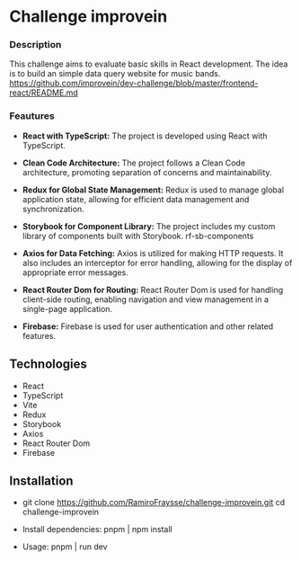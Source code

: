 # Challenge improvein

### Description

This challenge aims to evaluate basic skills in React development. The idea is to build an simple data query website for music bands.
https://github.com/improvein/dev-challenge/blob/master/frontend-react/README.md

### Feautures

- **React with TypeScript:** The project is developed using React with TypeScript.

- **Clean Code Architecture:** The project follows a Clean Code architecture, promoting separation of concerns and maintainability.

- **Redux for Global State Management:** Redux is used to manage global application state, allowing for efficient data management and synchronization.

- **Storybook for Component Library:** The project includes my custom library of components built with Storybook. rf-sb-components

- **Axios for Data Fetching:** Axios is utilized for making HTTP requests. It also includes an interceptor for error handling, allowing for the display of appropriate error messages.

- **React Router Dom for Routing:** React Router Dom is used for handling client-side routing, enabling navigation and view management in a single-page application.

- **Firebase:** Firebase is used for user authentication and other related features.

## Technologies

- React
- TypeScript
- Vite
- Redux
- Storybook
- Axios
- React Router Dom
- Firebase

## Installation

- git clone https://github.com/RamiroFraysse/challenge-improvein.git
  cd challenge-improvein

- Install dependencies: pnpm | npm install

- Usage: pnpm | run dev
